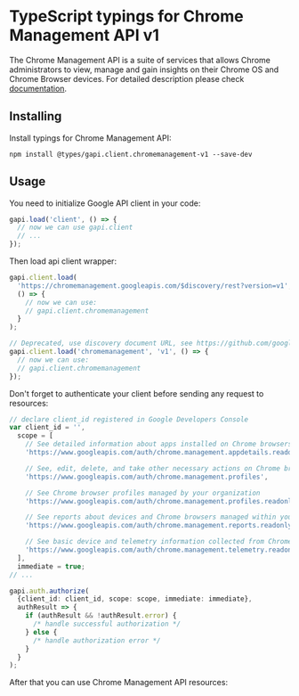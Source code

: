 # TypeScript typings for Chrome Management API v1

The Chrome Management API is a suite of services that allows Chrome administrators to view, manage and gain insights on their Chrome OS and Chrome Browser devices.
For detailed description please check [documentation](https://developers.google.com/chrome/management/).

## Installing

Install typings for Chrome Management API:

```
npm install @types/gapi.client.chromemanagement-v1 --save-dev
```

## Usage

You need to initialize Google API client in your code:

```typescript
gapi.load('client', () => {
  // now we can use gapi.client
  // ...
});
```

Then load api client wrapper:

```typescript
gapi.client.load(
  'https://chromemanagement.googleapis.com/$discovery/rest?version=v1',
  () => {
    // now we can use:
    // gapi.client.chromemanagement
  }
);
```

```typescript
// Deprecated, use discovery document URL, see https://github.com/google/google-api-javascript-client/blob/master/docs/reference.md#----gapiclientloadname----version----callback--
gapi.client.load('chromemanagement', 'v1', () => {
  // now we can use:
  // gapi.client.chromemanagement
});
```

Don't forget to authenticate your client before sending any request to resources:

```typescript
// declare client_id registered in Google Developers Console
var client_id = '',
  scope = [
    // See detailed information about apps installed on Chrome browsers and devices managed by your organization
    'https://www.googleapis.com/auth/chrome.management.appdetails.readonly',

    // See, edit, delete, and take other necessary actions on Chrome browser profiles managed by your organization
    'https://www.googleapis.com/auth/chrome.management.profiles',

    // See Chrome browser profiles managed by your organization
    'https://www.googleapis.com/auth/chrome.management.profiles.readonly',

    // See reports about devices and Chrome browsers managed within your organization
    'https://www.googleapis.com/auth/chrome.management.reports.readonly',

    // See basic device and telemetry information collected from ChromeOS devices or users managed within your organization
    'https://www.googleapis.com/auth/chrome.management.telemetry.readonly',
  ],
  immediate = true;
// ...

gapi.auth.authorize(
  {client_id: client_id, scope: scope, immediate: immediate},
  authResult => {
    if (authResult && !authResult.error) {
      /* handle successful authorization */
    } else {
      /* handle authorization error */
    }
  }
);
```

After that you can use Chrome Management API resources: <!-- TODO: make this work for multiple namespaces -->

```typescript

```
